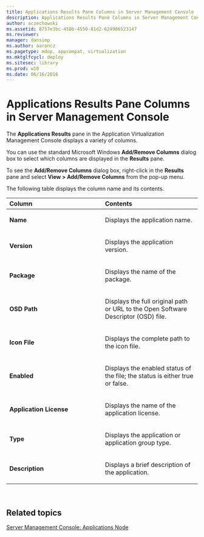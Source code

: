 ```yaml
---
title: Applications Results Pane Columns in Server Management Console
description: Applications Results Pane Columns in Server Management Console
author: aczechowski
ms.assetid: 8757e3bc-450b-4550-81d2-624906523147
ms.reviewer: 
manager: dansimp
ms.author: aaroncz
ms.pagetype: mdop, appcompat, virtualization
ms.mktglfcycl: deploy
ms.sitesec: library
ms.prod: w10
ms.date: 06/16/2016
---
```



# Applications Results Pane Columns in Server Management Console


The **Applications Results** pane in the Application Virtualization Management Console displays a variety of columns.

You can use the standard Microsoft Windows **Add/Remove Columns** dialog box to select which columns are displayed in the **Results** pane.

To see the **Add/Remove Columns** dialog box, right-click in the **Results** pane and select **View &gt; Add/Remove Columns** from the pop-up menu.

The following table displays the column name and its contents.

<table>
<colgroup>
<col width="50%" />
<col width="50%" />
</colgroup>
<thead>
<tr class="header">
<th align="left">Column</th>
<th align="left">Contents</th>
</tr>
</thead>
<tbody>
<tr class="odd">
<td align="left"><p><strong>Name</strong></p></td>
<td align="left"><p>Displays the application name.</p></td>
</tr>
<tr class="even">
<td align="left"><p><strong>Version</strong></p></td>
<td align="left"><p>Displays the application version.</p></td>
</tr>
<tr class="odd">
<td align="left"><p><strong>Package</strong></p></td>
<td align="left"><p>Displays the name of the package.</p></td>
</tr>
<tr class="even">
<td align="left"><p><strong>OSD Path</strong></p></td>
<td align="left"><p>Displays the full original path or URL to the Open Software Descriptor (OSD) file.</p></td>
</tr>
<tr class="odd">
<td align="left"><p><strong>Icon File</strong></p></td>
<td align="left"><p>Displays the complete path to the icon file.</p></td>
</tr>
<tr class="even">
<td align="left"><p><strong>Enabled</strong></p></td>
<td align="left"><p>Displays the enabled status of the file; the status is either true or false.</p></td>
</tr>
<tr class="odd">
<td align="left"><p><strong>Application License</strong></p></td>
<td align="left"><p>Displays the name of the application license.</p></td>
</tr>
<tr class="even">
<td align="left"><p><strong>Type</strong></p></td>
<td align="left"><p>Displays the application or application group type.</p></td>
</tr>
<tr class="odd">
<td align="left"><p><strong>Description</strong></p></td>
<td align="left"><p>Displays a brief description of the application.</p></td>
</tr>
</tbody>
</table>

 

## Related topics


[Server Management Console: Applications Node](server-management-console-applications-node.md)

 

 





